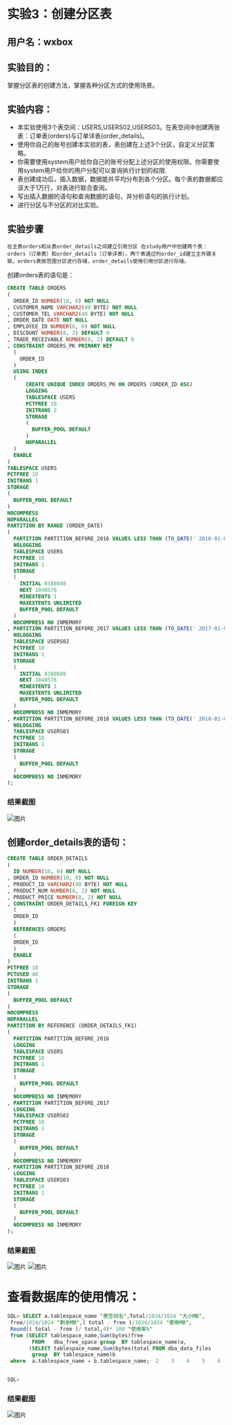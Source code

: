 

# 实验3：创建分区表
## 用户名：wxbox

## 实验目的：

掌握分区表的创建方法，掌握各种分区方式的使用场景。
## 实验内容：
- 本实验使用3个表空间：USERS,USERS02,USERS03。在表空间中创建两张表：订单表(orders)与订单详表(order_details)。
- 使用你自己的账号创建本实验的表，表创建在上述3个分区，自定义分区策略。
- 你需要使用system用户给你自己的账号分配上述分区的使用权限。你需要使用system用户给你的用户分配可以查询执行计划的权限.
- 表创建成功后，插入数据，数据能并平均分布到各个分区。每个表的数据都应该大于1万行，对表进行联合查询。
- 写出插入数据的语句和查询数据的语句，并分析语句的执行计划。
- 进行分区与不分区的对比实验。

## 实验步骤
    在主表orders和从表order_details之间建立引用分区 在study用户中创建两个表：orders（订单表）和order_details（订单详表），两个表通过列order_id建立主外键关联。orders表按范围分区进行存储，order_details使用引用分区进行存储。

创建orders表的语句是：
```sql
CREATE TABLE ORDERS 
(
  ORDER_ID NUMBER(10, 0) NOT NULL 
, CUSTOMER_NAME VARCHAR2(40 BYTE) NOT NULL 
, CUSTOMER_TEL VARCHAR2(40 BYTE) NOT NULL 
, ORDER_DATE DATE NOT NULL 
, EMPLOYEE_ID NUMBER(6, 0) NOT NULL 
, DISCOUNT NUMBER(8, 2) DEFAULT 0 
, TRADE_RECEIVABLE NUMBER(8, 2) DEFAULT 0 
, CONSTRAINT ORDERS_PK PRIMARY KEY 
  (
    ORDER_ID 
  )
  USING INDEX 
  (
      CREATE UNIQUE INDEX ORDERS_PK ON ORDERS (ORDER_ID ASC) 
      LOGGING 
      TABLESPACE USERS 
      PCTFREE 10 
      INITRANS 2 
      STORAGE 
      ( 
        BUFFER_POOL DEFAULT 
      ) 
      NOPARALLEL 
  )
  ENABLE 
) 
TABLESPACE USERS 
PCTFREE 10 
INITRANS 1 
STORAGE 
( 
  BUFFER_POOL DEFAULT 
) 
NOCOMPRESS 
NOPARALLEL 
PARTITION BY RANGE (ORDER_DATE) 
(
  PARTITION PARTITION_BEFORE_2016 VALUES LESS THAN (TO_DATE(' 2016-01-01 00:00:00', 'SYYYY-MM-DD HH24:MI:SS', 'NLS_CALENDAR=GREGORIAN')) 
  NOLOGGING 
  TABLESPACE USERS 
  PCTFREE 10 
  INITRANS 1 
  STORAGE 
  ( 
    INITIAL 8388608 
    NEXT 1048576 
    MINEXTENTS 1 
    MAXEXTENTS UNLIMITED 
    BUFFER_POOL DEFAULT 
  ) 
  NOCOMPRESS NO INMEMORY  
, PARTITION PARTITION_BEFORE_2017 VALUES LESS THAN (TO_DATE(' 2017-01-01 00:00:00', 'SYYYY-MM-DD HH24:MI:SS', 'NLS_CALENDAR=GREGORIAN')) 
  NOLOGGING 
  TABLESPACE USERS02 
  PCTFREE 10 
  INITRANS 1 
  STORAGE 
  ( 
    INITIAL 8388608 
    NEXT 1048576 
    MINEXTENTS 1 
    MAXEXTENTS UNLIMITED 
    BUFFER_POOL DEFAULT 
  ) 
  NOCOMPRESS NO INMEMORY  
, PARTITION PARTITION_BEFORE_2018 VALUES LESS THAN (TO_DATE(' 2018-01-01 00:00:00', 'SYYYY-MM-DD HH24:MI:SS', 'NLS_CALENDAR=GREGORIAN')) 
  NOLOGGING 
  TABLESPACE USERS03 
  PCTFREE 10 
  INITRANS 1 
  STORAGE 
  ( 
    BUFFER_POOL DEFAULT 
  ) 
  NOCOMPRESS NO INMEMORY  
);
```
### 结果截图
![图片](https://github.com/wxbox/Oracle/blob/master/test3/1.png)
## 创建order_details表的语句：
```sql
CREATE TABLE ORDER_DETAILS 
(
  ID NUMBER(10, 0) NOT NULL 
, ORDER_ID NUMBER(10, 0) NOT NULL 
, PRODUCT_ID VARCHAR2(40 BYTE) NOT NULL 
, PRODUCT_NUM NUMBER(8, 2) NOT NULL 
, PRODUCT_PRICE NUMBER(8, 2) NOT NULL 
, CONSTRAINT ORDER_DETAILS_FK1 FOREIGN KEY
  (
  ORDER_ID 
  )
  REFERENCES ORDERS
  (
  ORDER_ID 
  )
  ENABLE 
) 
PCTFREE 10 
PCTUSED 40 
INITRANS 1 
STORAGE 
( 
  BUFFER_POOL DEFAULT 
) 
NOCOMPRESS 
NOPARALLEL 
PARTITION BY REFERENCE (ORDER_DETAILS_FK1) 
(
  PARTITION PARTITION_BEFORE_2016 
  LOGGING 
  TABLESPACE USERS 
  PCTFREE 10 
  INITRANS 1 
  STORAGE 
  ( 
    BUFFER_POOL DEFAULT 
  ) 
  NOCOMPRESS NO INMEMORY  
, PARTITION PARTITION_BEFORE_2017 
  LOGGING 
  TABLESPACE USERS02 
  PCTFREE 10 
  INITRANS 1 
  STORAGE 
  ( 
    BUFFER_POOL DEFAULT 
  ) 
  NOCOMPRESS NO INMEMORY  
, PARTITION PARTITION_BEFORE_2018 
  LOGGING 
  TABLESPACE USERS03 
  PCTFREE 10 
  INITRANS 1 
  STORAGE 
  ( 
    BUFFER_POOL DEFAULT 
  ) 
  NOCOMPRESS NO INMEMORY  
);
```
### 结果截图
![图片](https://github.com/wxbox/Oracle/blob/master/test3/2-1.png)
![图片](https://github.com/wxbox/Oracle/blob/master/test3/2-2.png)

# 查看数据库的使用情况：
```sql
SQL> SELECT a.tablespace_name "表空间名",Total/1024/1024 "大小MB",
 free/1024/1024 "剩余MB",( total - free )/1024/1024 "使用MB",
 Round(( total - free )/ total,4)* 100 "使用率%"
 from (SELECT tablespace_name,Sum(bytes)free
        FROM   dba_free_space group  BY tablespace_name)a,
       (SELECT tablespace_name,Sum(bytes)total FROM dba_data_files
        group  BY tablespace_name)b
 where  a.tablespace_name = b.tablespace_name;  2    3    4    5    6    7    8  


SQL> 
```
### 结果截图
![图片](https://github.com/wxbox/Oracle/blob/master/test3/3.png)
